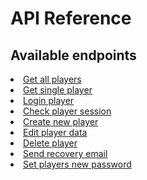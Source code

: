 # API Reference

## Available endpoints

<deflist collapsible="true" default-state="collapsed">
    <def title="Players">
		<list>
	        <li><a href="getAllPlayers.md">Get all players</a></li>
	        <li><a href="getPlayer.md">Get single player</a></li>
	        <li><a href="loginPlayer.md">Login player</a></li>
	        <li><a href="checkPlayerSession.md">Check player session</a></li>
	        <li><a href="createPlayer.md">Create new player</a></li>
	        <li><a href="editPlayer.md">Edit player data</a></li>
	        <li><a href="deletePlayer.md">Delete player</a></li>
        </list>
	</def>
	<def title="Password recovery">
		<list>
	        <li><a href="send.md">Send recovery email</a></li>
	        <li><a href="patch.md">Set players new password</a></li>
        </list>
	</def>
</deflist>